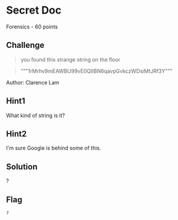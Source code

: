 # Secret Doc
Forensics - 60 points

## Challenge 
> you found this strange string on the floor

> """1rMrhv9mEAWBU99vE0QIIBN6qavpGvkczWDsiMtJRf3Y"""

Author: Clarence Lam

## Hint1
What kind of string is it?

## Hint2
I'm sure Google is behind some of this.
## Solution
?

## Flag
`?`